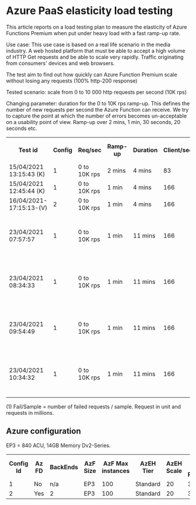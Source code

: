 # Azure PaaS elasticity load testing

This article reports on a load testing plan to measure the elasticity of Azure Functions Premium when put under heavy load with a fast ramp-up rate.

Use case:
This use case is based on a real life scenario in the media industry. A web hosted platform that must be able to accept a high volume of HTTP Get requests and be able to scale very rapidly. Traffic originating from consumers' devices and web browsers.

The test aim to find out how quickly can Azure Function Premium scale without losing any requests (100% http-200 response)

Tested scenario: scale from 0 to 10 000 http requests per second (10K rps)

Changing parameter: duration for the 0 to 10K rps ramp-up. This defines the number of new requests per second the Azure Function can receive. We try to capture the point at which the number of errors becomes un-acceptable on a usability point of view. Ramp-up over 2 mins, 1 min, 30 seconds, 20 seconds etc.

<table style="width:100%">
  <tr>
    <th>Test id</th>
    <th>Config</th>
    <th>Req/sec</th>
    <th>Ramp-up</th>
    <th>Duration</th>
    <th>Client/sec</th>
    <th>Fail/Sample(1)</th>
    <th>Avg rps</th>
    <th>AzFunc instances</th>
    <th>EH Incoming Messages</th>
    <th>Test Setup</th>
    <th>Test report<th>
  </tr>
  <tr>
    <td>15/04/2021 13:15:43 (K)</td>
    <td>1</td>
    <td>0 to 10K rps</td>
    <td>2 mins</td>
    <td>4 mins</td>
    <td>83</td>
    <td>1/1.7m</td>
        <td></td>
    <td>15</td>
    <td></td>
    <td></td>
    <td></td>
  </tr>
  <tr>
    <td>15/04/2021 12:45:44 (K)</td>
    <td>1</td>
    <td>0 to 10K rps</td>
    <td>1 min</td>
    <td>4 mins</td>
    <td>166</td>
    <td>0/1.7m</td>
            <td></td>
    <td>15</td>
    <td></td>
    <td></td>
    <td></td>
  </tr>
  <tr>
    <td>16/04/2021-17:15:13-(V)</td>
    <td>2</td>
    <td>0 to 10K rps</td>
    <td>1 min</td>
    <td>4 mins</td>
    <td>166</td>
    <td>2/1.63m</td>
            <td>8500</td>
    <td>?</td>
    <td></td>
    <td></td>
    <td><a target="_blank" href="https://sareportsloadtesting.blob.core.windows.net/testingreports/16042021_171513_(V)/artifacts/dashboard/index.html">Report</a></td>
  </tr>
  <tr>
    <td>23/04/2021 07:57:57</td>
    <td>1</td>
    <td>0 to 10K rps</td>
    <td>1 min</td>
    <td>11 mins</td>
    <td>166</td>
    <td>2/6.282561 million</td>
            <td>8057</td>
    <td>20</td>
    <td>6.282559 million</td>
    <td>500 Virtual Users x 20 Medium Instances</td>
    <td><a target="_blank" href="">Report</a></td>
  </tr>
  <tr>
    <td>23/04/2021 08:34:33</td>
    <td>1</td>
    <td>0 to 10K rps</td>
    <td>1 min</td>
    <td>11 mins</td>
    <td>166</td>
    <td>45/6.293572 million</td>
            <td>8345</td>
    <td>20</td>
    <td>6.293558 million</td>
    <td>500 Virtual Users x 20 Medium Instances</td>
    <td><a target="_blank" href="">Report</a></td>
  </tr>
  <tr>
    <td>23/04/2021 09:54:49</td>
    <td>1</td>
    <td>0 to 10K rps</td>
    <td>1 min</td>
    <td>11 mins</td>
    <td>166</td>
    <td>0/6.336730 million</td>
            <td>9496</td>
    <td>16</td>
    <td>6.336730 million</td>
    <td>250 Virtual Users x 40 Medium Instances</td>
    <td><a target="_blank" href="">Report</a></td>
  </tr>
  <tr>
    <td>23/04/2021 10:34:32</td>
    <td>1</td>
    <td>0 to 10K rps</td>
    <td>1 min</td>
    <td>11 mins</td>
    <td>166</td>
    <td>0/6.346183 million</td>
            <td>9515</td>
    <td>17</td>
    <td>6.346183 million</td>
    <td>250 Virtual Users x 40 Medium Instances</td>
    <td><a target="_blank" href="">Report</a></td>
  </tr>
</table>

(1) Fail/Sample = number of failed requests / sample. Request in unit and requests in millions.

## Azure configuration

EP3 = 840 ACU, 14GB Memory Dv2-Series.

<table style="width:100%">
  <tr>
    <th>Config Id</th>
    <th>Az FD</th>
    <th>BackEnds</th>
    <th>AzF Size</th>
    <th>AzF Max instances</th>
    <th>AzEH Tier</th>
    <th>AzEH Scale</th>
    <th>AzEH Hub Partitions</th>
  </tr>
  <tr>
    <td>1</td>
    <td>No</td>
    <td>n/a</td>
    <td>EP3</td>
    <td>100</td>
    <td>Standard</td>
    <td>20</td>
    <td>32</td>
</tr>
  <tr>
    <td>2</td>
    <td>Yes</td>
    <td>2</td>
    <td>EP3</td>
    <td>100</td>
    <td>Standard</td>
    <td>20</td>
    <td>32</td>
  </tr>

</table>